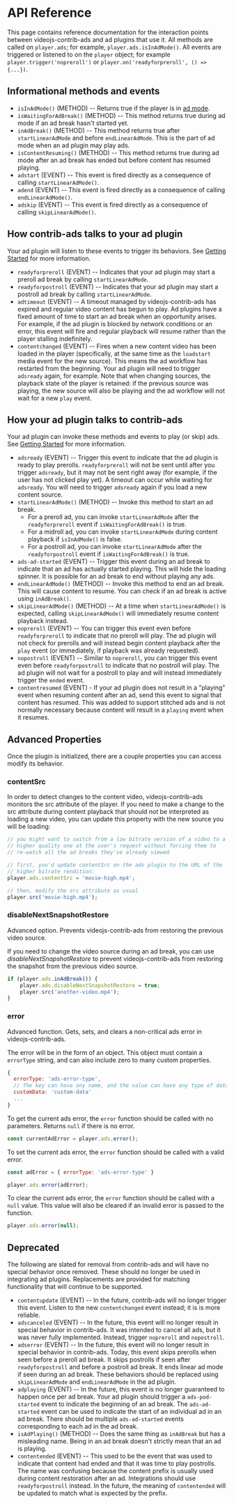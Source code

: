 # API Reference

This page contains reference documentation for the interaction points between videojs-contrib-ads and ad plugins that use it. All methods are called on `player.ads`; for example, `player.ads.isInAdMode()`. All events are triggered or listened to on the `player` object; for example `player.trigger('nopreroll')` or `player.on('readyforpreroll', () => {...})`.

## Informational methods and events

* `isInAdMode()` (METHOD) -- Returns true if the player is in [ad mode](ad-mode.md).
* `isWaitingForAdBreak()` (METHOD) -- This method returns true during ad mode if an ad break hasn't started yet.
* `inAdBreak()` (METHOD) -- This method returns true after `startLinearAdMode` and before `endLinearAdMode`. This is the part of ad mode when an ad plugin may play ads.
* `isContentResuming()` (METHOD) -- This method returns true during ad mode after an ad break has ended but before content has resumed playing.
* `adstart` (EVENT) -- This event is fired directly as a consequence of calling `startLinearAdMode()`.
* `adend` (EVENT) -- This event is fired directly as a consequence of calling `endLinearAdMode()`.
* `adskip` (EVENT) -- This event is fired directly as a consequence of calling `skipLinearAdMode()`.

## How contrib-ads talks to your ad plugin

Your ad plugin will listen to these events to trigger its behaviors. See [Getting Started](getting-started.md) for more information.

* `readyforpreroll` (EVENT) -- Indicates that your ad plugin may start a preroll ad break by calling `startLinearAdMode`.
* `readyforpostroll` (EVENT) -- Indicates that your ad plugin may start a postroll ad break by calling `startLinearAdMode`.
* `adtimeout` (EVENT) -- A timeout managed by videojs-contrib-ads has expired and regular video content has begun to play. Ad plugins have a fixed amount of time to start an ad break when an opportunity arises. For example, if the ad plugin is blocked by network conditions or an error, this event will fire and regular playback will resume rather than the player stalling indefinitely.
* `contentchanged` (EVENT) -- Fires when a new content video has been loaded in the player (specifically, at the same time as the `loadstart` media event for the new source). This means the ad workflow has restarted from the beginning. Your ad plugin will need to trigger `adsready` again, for example. Note that when changing sources, the playback state of the player is retained: if the previous source was playing, the new source will also be playing and the ad workflow will not wait for a new `play` event.

## How your ad plugin talks to contrib-ads

Your ad plugin can invoke these methods and events to play (or skip) ads. See [Getting Started](getting-started.md) for more information.

* `adsready` (EVENT) -- Trigger this event to indicate that the ad plugin is ready to play prerolls. `readyforpreroll` will not be sent until after you trigger `adsready`, but it may not be sent right away (for example, if the user has not clicked play yet). A timeout can occur while waiting for `adsready`. You will need to trigger `adsready` again if you load a new content source.
* `startLinearAdMode()` (METHOD) -- Invoke this method to start an ad break.
  * For a preroll ad, you can invoke `startLinearAdMode` after the `readyforpreroll` event if `isWaitingForAdBreak()` is true.
  * For a midroll ad, you can invoke `startLinearAdMode` during content playback if `isInAdMode()` is false.
  * For a postroll ad, you can invoke `startLinearAdMode` after the `readyforpostroll` event if `isWaitingForAdBreak()` is true.
* `ads-ad-started` (EVENT) -- Trigger this event during an ad break to indicate that an ad has actually started playing. This will hide the loading spinner. It is possible for an ad break to end without playing any ads.
* `endLinearAdMode()` (METHOD) -- Invoke this method to end an ad break. This will cause content to resume. You can check if an ad break is active using `inAdBreak()`.
* `skipLinearAdMode()` (METHOD) -- At a time when `startLinearAdMode()` is expected, calling `skipLinearAdMode()` will immediately resume content playback instead.
* `nopreroll` (EVENT) -- You can trigger this event even before `readyforpreroll` to indicate that no preroll will play. The ad plugin will not check for prerolls and will instead begin content playback after the `play` event (or immediately, if playback was already requested).
* `nopostroll` (EVENT) -- Similar to `nopreroll`, you can trigger this event even before `readyforpostroll` to indicate that no postroll will play.  The ad plugin will not wait for a postroll to play and will instead immediately trigger the `ended` event.
* `contentresumed` (EVENT) - If your ad plugin does not result in a "playing" event when resuming content after an ad, send this event to signal that content has resumed. This was added to support stitched ads and is not normally necessary because content will result in a `playing` event when it resumes.

## Advanced Properties

Once the plugin is initialized, there are a couple properties you can
access modify its behavior.

### contentSrc

In order to detect changes to the content video, videojs-contrib-ads
monitors the src attribute of the player. If you need to make a change
to the src attribute during content playback that should *not* be
interpreted as loading a new video, you can update this property with
the new source you will be loading:

```js
// you might want to switch from a low bitrate version of a video to a
// higher quality one at the user's request without forcing them to
// re-watch all the ad breaks they've already viewed

// first, you'd update contentSrc on the ads plugin to the URL of the
// higher bitrate rendition:
player.ads.contentSrc = 'movie-high.mp4';

// then, modify the src attribute as usual
player.src('movie-high.mp4');
```

### disableNextSnapshotRestore

Advanced option. Prevents videojs-contrib-ads from restoring the previous video source.

If you need to change the video source during an ad break, you can use _disableNextSnapshotRestore_ to prevent videojs-contrib-ads from restoring the snapshot from the previous video source.
```js
if (player.ads.inAdBreak()) {
    player.ads.disableNextSnapshotRestore = true;
    player.src('another-video.mp4');
}
```

### error

Advanced function. Gets, sets, and clears a non-critical ads error in videojs-contrib-ads.

The error will be in the form of an object. This object must contain a `errorType` string, and can also include zero to many custom properties.
```js
{
  errorType: 'ads-error-type',
  // The key can have any name, and the value can have any type of data.
  customData: 'custom-data'
  ...
}
```

To get the current ads error, the `error` function should be called with no parameters. Returns `null` if there is no error.
```js
const currentAdError = player.ads.error();
```

To set the current ads error, the `error` function should be called with a valid error.
```js
const adError = { errorType: 'ads-error-type' }

player.ads.error(adError);
```

To clear the current ads error, the `error` function should be called with a `null` value.
This value will also be cleared if an invalid error is passed to the function.
```js
player.ads.error(null);
```

## Deprecated

The following are slated for removal from contrib-ads and will have no special behavior once removed. These should no longer be used in integrating ad plugins. Replacements are provided for matching functionality that will continue to be supported.

* `contentupdate` (EVENT) -- In the future, contrib-ads will no longer trigger this event. Listen to the new `contentchanged` event instead; it is is more reliable.
* `adscanceled` (EVENT) -- In the future, this event will no longer result in special behavior in contrib-ads. It was intended to cancel all ads, but it was never fully implemented. Instead, trigger `nopreroll` and `nopostroll`.
* `adserror` (EVENT) -- In the future, this event will no longer result in special behavior in contrib-ads. Today, this event skips prerolls when seen before a preroll ad break. It skips postrolls if seen after `readyforpostroll` and before a postroll ad break. It ends linear ad mode if seen during an ad break. These behaviors should be replaced using `skipLinearAdMode` and `endLinearAdMode` in the ad plugin.
* `adplaying` (EVENT) -- In the future, this event is no longer guaranteed to happen once per ad break. Your ad plugin should trigger a `ads-pod-started` event to indicate the beginning of an ad break. The `ads-ad-started` event can be used to indicate the start of an individual ad in an ad break. There should be multiple `ads-ad-started` events corresponding to each ad in the ad break.
* `isAdPlaying()` (METHOD) -- Does the same thing as `inAdBreak` but has a misleading name. Being in an ad break doesn't strictly mean that an ad is playing.
* `contentended` (EVENT) -- This used to be the event that was used to indicate that content had ended and that it was time to play postrolls. The name was confusing because the content prefix is usually used during content restoration after an ad. Integrations should use `readyforpostroll` instead. In the future, the meaning of `contentended` will be updated to match what is expected by the prefix.
